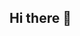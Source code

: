 ## Hi there 👋

<!--
**Zulaiha-Arowosaye/Zulaiha-Arowosaye** is a ✨ _special_ ✨ repository because its `README.md` (this file) appears on your GitHub profile.

I'm a Data Analytics Student/ Excel 👩‍💻/ Power BI/ SQL
My interest 
Data cleaning and Visualization 
SQL and Excel analysis 
Power BI dashboards 
contact me:**arowosayezulaiha@gmail.com
